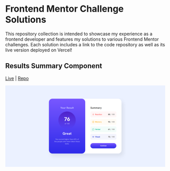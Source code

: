 # Frontend Mentor Challenge Solutions
This repository collection is intended to showcase my experience as a frontend developer and features my solutions to various Frontend Mentor challenges. Each solution includes a link to the code repository as well as its live version deployed on Vercel!

## Results Summary Component
[Live](https://results-summary-component-eight-sage.vercel.app/) | [Repo](https://github.com/genfu94/results-summary-component)

![Results summary component final result](./screenshots/results_summary_component.png)
